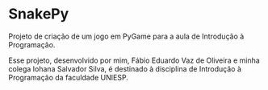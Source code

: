 # SnakePy
Projeto de criação de um jogo em PyGame para a aula de Introdução à Programação.

Esse projeto, desenvolvido por mim, Fábio Eduardo Vaz de Oliveira e minha colega Iohana Salvador Silva, é destinado à disciplina de Introdução à Programação da faculdade UNIESP.
